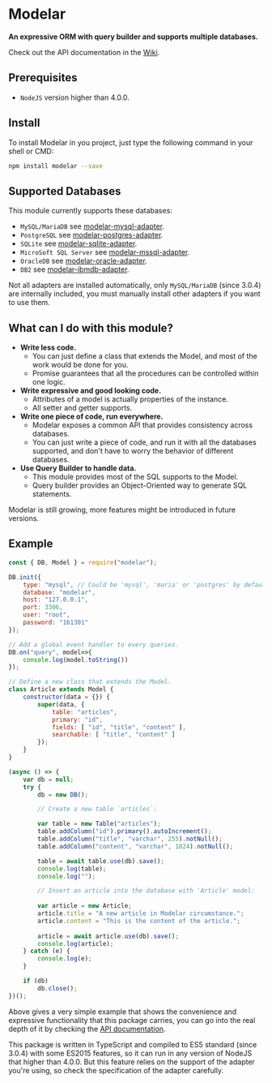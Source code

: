 # Modelar

**An expressive ORM with query builder and supports multiple databases.**

Check out the API documentation in the [Wiki](https://github.com/hyurl/modelar/wiki).

## Prerequisites

- `NodeJS` version higher than 4.0.0.

## Install

To install Modelar in you project, just type the following command in your 
shell or CMD:

```sh
npm install modelar --save
```

## Supported Databases

This module currently supports these databases:

- `MySQL/MariaDB` see [modelar-mysql-adapter](https://github.com/hyurl/modelar-mysql-adapter).
- `PostgreSQL` see [modelar-postgres-adapter](https://github.com/hyurl/modelar-postgres-adapter).
- `SQLite` see [modelar-sqlite-adapter](https://github.com/hyurl/modelar-sqlite-adapter).
- `MicroSoft SQL Server` see [modelar-mssql-adapter](https://github.com/hyurl/modelar-mssql-adapter).
- `OracleDB` see [modelar-oracle-adapter](https://github.com/hyurl/modelar-oracle-adapter).
- `DB2` see [modelar-ibmdb-adapter](https://github.com/hyurl/modelar-ibmdb-adapter).

Not all adapters are installed automatically, only `MySQL/MariaDB` (since 
3.0.4) are internally included, you must manually install other adapters if 
you want to use them.

## What can I do with this module?

* **Write less code.**
    * You can just define a class that extends the Model, and most of the 
        work would be done for you.
    * Promise guarantees that all the procedures can be controlled within one 
        logic.
* **Write expressive and good looking code.**
    * Attributes of a model is actually properties of the instance.
    * All setter and getter supports.
* **Write one piece of code, run everywhere.**
    * Modelar exposes a common API that provides consistency across databases.
    * You can just write a piece of code, and run it with all the databases 
        supported, and don't have to worry the behavior of different 
        databases.
* **Use Query Builder to handle data.**
    * This module provides most of the SQL supports to the Model.
    * Query builder provides an Object-Oriented way to generate SQL statements.

Modelar is still growing, more features might be introduced in future 
versions.

## Example

```javascript
const { DB, Model } = require("modelar");

DB.init({
    type: "mysql", // Could be 'mysql', 'maria' or 'postgres' by default.
    database: "modelar",
    host: "127.0.0.1",
    port: 3306,
    user: "root",
    password: "161301"
});

// Add a global event handler to every queries.
DB.on("query", model=>{
    console.log(model.toString())
});

// Define a new class that extends the Model.
class Article extends Model {
    constructor(data = {}) {
        super(data, {
            table: "articles",
            primary: "id",
            fields: [ "id", "title", "content" ],
            searchable: [ "title", "content" ]
        });
    }
}

(async () => {
    var db = null;
    try {
        db = new DB();

        // Create a new table `articles`:

        var table = new Table("articles");
        table.addColumn("id").primary().autoIncrement();
        table.addColumn("title", "varchar", 255).notNull();
        table.addColumn("content", "varchar", 1024).notNull();

        table = await table.use(db).save();
        console.log(table);
        console.log("");

        // Insert an article into the database with 'Article' model:
        
        var article = new Article;
        article.title = "A new article in Modelar circumstance.";
        article.content = "This is the content of the article.";
        
        article = await article.use(db).save();
        console.log(article);
    } catch (e) {
        console.log(e);
    }

    if (db)
        db.close();
})();
```

Above gives a very simple example that shows the convenience and expressive 
functionality that this package carries, you can go into the real depth of it 
by checking the [API documentation](https://github.com/hyurl/modelar/wiki).

This package is written in TypeScript and compiled to ES5 standard (since 
3.0.4) with some ES2015 features, so it can run in any version of NodeJS that 
higher than 4.0.0. But this feature relies on the support of the adapter 
you're using, so check the specification of the adapter carefully.

